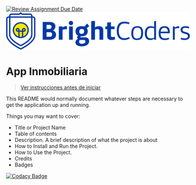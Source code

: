 [![Review Assignment Due Date](https://classroom.github.com/assets/deadline-readme-button-24ddc0f5d75046c5622901739e7c5dd533143b0c8e959d652212380cedb1ea36.svg)](https://classroom.github.com/a/z5kNBBhk)
![BrightCoders Logo](img/logo.png)

# App Inmobiliaria

> [Ver instrucciones antes de iniciar](./instructions.md)

This README would normally document whatever steps are necessary to get the application up and running.

Things you may want to cover:

- Title or Project Name
- Table of contents
- Description. A brief description of what the project is about
- How to Install and Run the Project.
- How to Use the Project.
- Credits
- Badges

[![Codacy Badge](https://app.codacy.com/project/badge/Grade/457bf503767e4f268bb402e679d20761)](https://app.codacy.com/gh/BrightCoders-Institute/reto-inmobiliaria-landillo/dashboard?utm_source=gh&utm_medium=referral&utm_content=&utm_campaign=Badge_grade)